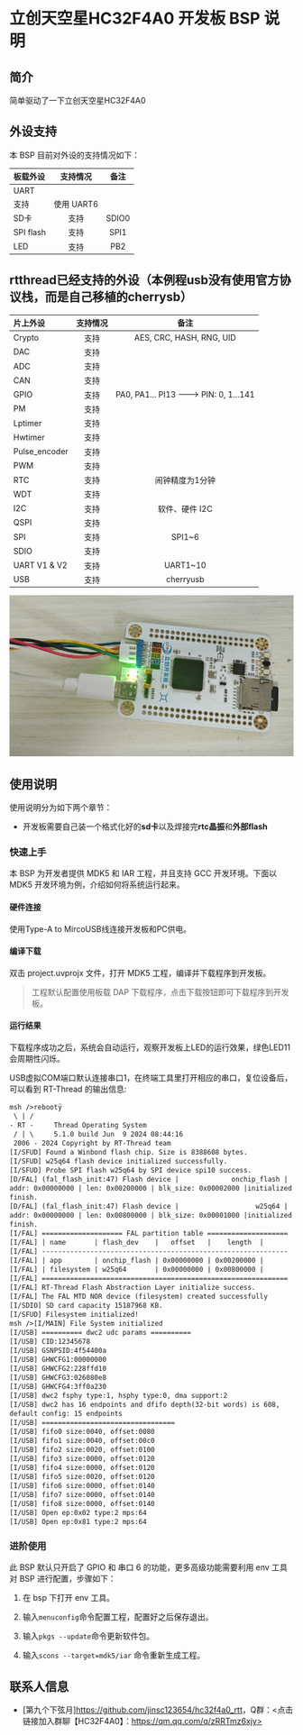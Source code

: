 

# 立创天空星HC32F4A0 开发板 BSP 说明

## 简介

简单驱动了一下立创天空星HC32F4A0

## 外设支持

本 BSP 目前对外设的支持情况如下：

| **板载外设**  | **支持情况** |               **备注**                |
| :------------ | :-----------: | :-----------------------------------: |
| UART
|      支持     |          使用 UART6                 |
| SD卡       |     支持     | SDIO0 |
| SPI flash |     支持     |           SPI1                   |
| LED | 支持 | PB2 |

## rtthread已经支持的外设（本例程usb没有使用官方协议栈，而是自己移植的cherrysb）

| **片上外设**  | **支持情况** |               **备注**                |
| :------------ | :-----------: | :-----------------------------------: |
| Crypto | 支持 | AES, CRC, HASH, RNG, UID |
| DAC | 支持 |  |
| ADC           |     支持     |                             |
| CAN           |     支持     |                                       |
| GPIO          |     支持     | PA0, PA1... PI13 ---> PIN: 0, 1...141 |
| PM | 支持 |  |
| Lptimer | 支持 |  |
| Hwtimer | 支持 |  |
| Pulse_encoder | 支持 |  |
| PWM | 支持 |  |
| RTC | 支持 | 闹钟精度为1分钟 |
| WDT | 支持 |  |
| I2C           |     支持     |              软件、硬件 I2C                 |
| QSPI | 支持 |  |
| SPI           |     支持     |              SPI1~6                   |
| SDIO | 支持 |  |
| UART V1 & V2         |     支持     |              UART1~10                 |
| USB | 支持 | cherryusb |

![](figures/VeryCapture_20240609091218.jpg)

## 使用说明

使用说明分为如下两个章节：

- 开发板需要自己装一个格式化好的**sd卡**以及焊接完**rtc晶振**和**外部flash**



### 快速上手

本 BSP 为开发者提供 MDK5 和 IAR 工程，并且支持 GCC 开发环境。下面以 MDK5 开发环境为例，介绍如何将系统运行起来。

#### 硬件连接

使用Type-A to MircoUSB线连接开发板和PC供电。

#### 编译下载

双击 project.uvprojx 文件，打开 MDK5 工程，编译并下载程序到开发板。

> 工程默认配置使用板载 DAP 下载程序，点击下载按钮即可下载程序到开发板。

#### 运行结果

下载程序成功之后，系统会自动运行，观察开发板上LED的运行效果，绿色LED11会周期性闪烁。

USB虚拟COM端口默认连接串口1，在终端工具里打开相应的串口，复位设备后，可以看到 RT-Thread 的输出信息:

```
msh />rebootÿ
 \ | /
- RT -     Thread Operating System
 / | \     5.1.0 build Jun  9 2024 08:44:16
 2006 - 2024 Copyright by RT-Thread team
[I/SFUD] Found a Winbond flash chip. Size is 8388608 bytes.
[I/SFUD] w25q64 flash device initialized successfully.
[I/SFUD] Probe SPI flash w25q64 by SPI device spi10 success.
[D/FAL] (fal_flash_init:47) Flash device |             onchip_flash | addr: 0x00000000 | len: 0x00200000 | blk_size: 0x00002000 |initialized finish.
[D/FAL] (fal_flash_init:47) Flash device |                   w25q64 | addr: 0x00000000 | len: 0x00800000 | blk_size: 0x00001000 |initialized finish.
[I/FAL] ==================== FAL partition table ====================
[I/FAL] | name       | flash_dev    |   offset   |    length  |
[I/FAL] -------------------------------------------------------------
[I/FAL] | app        | onchip_flash | 0x00000000 | 0x00200000 |
[I/FAL] | filesystem | w25q64       | 0x00000000 | 0x00800000 |
[I/FAL] =============================================================
[I/FAL] RT-Thread Flash Abstraction Layer initialize success.
[I/FAL] The FAL MTD NOR device (filesystem) created successfully
[I/SDIO] SD card capacity 15187968 KB.
[I/SFUD] Filesystem initialized!
msh />[I/MAIN] File System initialized
[I/USB] ========== dwc2 udc params ==========
[I/USB] CID:12345678
[I/USB] GSNPSID:4f54400a
[I/USB] GHWCFG1:00000000
[I/USB] GHWCFG2:228ffd10
[I/USB] GHWCFG3:026080e8
[I/USB] GHWCFG4:3ff0a230
[I/USB] dwc2 fsphy type:1, hsphy type:0, dma support:2
[I/USB] dwc2 has 16 endpoints and dfifo depth(32-bit words) is 608, default config: 15 endpoints
[I/USB] =================================
[I/USB] fifo0 size:0040, offset:0080
[I/USB] fifo1 size:0040, offset:00c0
[I/USB] fifo2 size:0020, offset:0100
[I/USB] fifo3 size:0000, offset:0120
[I/USB] fifo4 size:0000, offset:0120
[I/USB] fifo5 size:0020, offset:0120
[I/USB] fifo6 size:0000, offset:0140
[I/USB] fifo7 size:0000, offset:0140
[I/USB] fifo8 size:0000, offset:0140
[I/USB] Open ep:0x02 type:2 mps:64
[I/USB] Open ep:0x81 type:2 mps:64

```

### 进阶使用

此 BSP 默认只开启了 GPIO 和 串口 6 的功能，更多高级功能需要利用 env 工具对 BSP 进行配置，步骤如下：

1. 在 bsp 下打开 env 工具。

2. 输入`menuconfig`命令配置工程，配置好之后保存退出。

3. 输入`pkgs --update`命令更新软件包。

4. 输入`scons --target=mdk5/iar` 命令重新生成工程。

## 联系人信息

-  [第九个下弦月]<https://github.com/jinsc123654/hc32f4a0_rtt>，Q群：<点击链接加入群聊【HC32F4A0】：https://qm.qq.com/q/zRRTmz6xjy>
